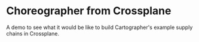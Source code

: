 # Choreographer from Crossplane

A demo to see what it would be like to build Cartographer's example supply chains in Crossplane.